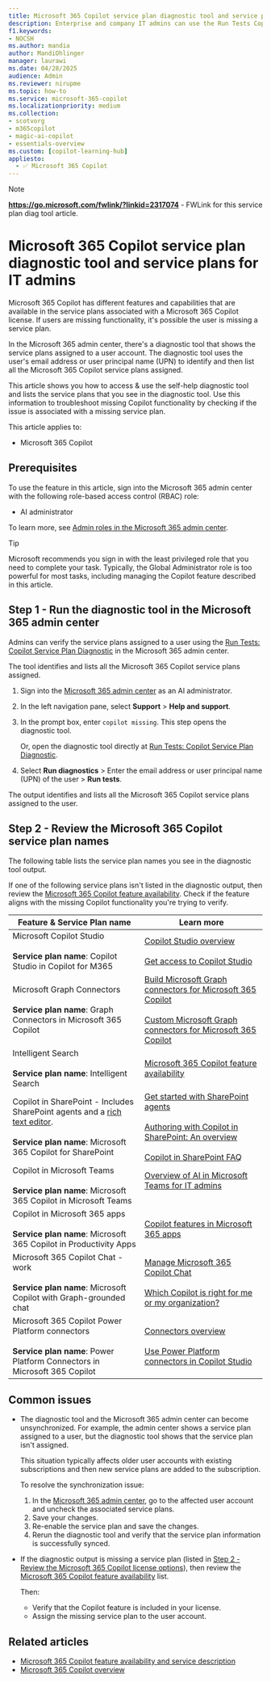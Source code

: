 ```yaml
---
title: Microsoft 365 Copilot service plan diagnostic tool and service plans
description: Enterprise and company IT admins can use the Run Tests Copilot Service Plan Diagnostic to see the service plans assigned to a user's email address or user principal name (UPN). See a list of official service plan names and their associated Copilot service.
f1.keywords:
- NOCSH
ms.author: mandia
author: MandiOhlinger
manager: laurawi
ms.date: 04/28/2025
audience: Admin
ms.reviewer: nirupme
ms.topic: how-to
ms.service: microsoft-365-copilot
ms.localizationpriority: medium
ms.collection: 
- scotvorg
- m365copilot
- magic-ai-copilot
- essentials-overview
ms.custom: [copilot-learning-hub]
appliesto:
  - ✅ Microsoft 365 Copilot
---
```


> [!NOTE]
> **https://go.microsoft.com/fwlink/?linkid=2317074** - FWLink for this service plan diag tool article.

# Microsoft 365 Copilot service plan diagnostic tool and service plans for IT admins

Microsoft 365 Copilot has different features and capabilities that are available in the service plans associated with a Microsoft 365 Copilot license. If users are missing functionality, it's possible the user is missing a service plan.

In the Microsoft 365 admin center, there's a diagnostic tool that shows the service plans assigned to a user account. The diagnostic tool uses the user's email address or user principal name (UPN) to identify and then list all the Microsoft 365 Copilot service plans assigned.

This article shows you how to access & use the self-help diagnostic tool and lists the service plans that you see in the diagnostic tool. Use this information to troubleshoot missing Copilot functionality by checking if the issue is associated with a missing service plan.

This article applies to:

- Microsoft 365 Copilot

## Prerequisites

To use the feature in this article, sign into the Microsoft 365 admin center with the following role-based access control (RBAC) role:

- AI administrator

To learn more, see [Admin roles in the Microsoft 365 admin center](/microsoft-365/admin/add-users/about-admin-roles).

> [!TIP]
> Microsoft recommends you sign in with the least privileged role that you need to complete your task. Typically, the Global Administrator role is too powerful for most tasks, including managing the Copilot feature described in this article.

## Step 1 - Run the diagnostic tool in the Microsoft 365 admin center

Admins can verify the service plans assigned to a user using the [Run Tests: Copilot Service Plan Diagnostic](https://aka.ms/PillarCopilotServicePlan) in the Microsoft 365 admin center.

The tool identifies and lists all the Microsoft 365 Copilot service plans assigned.

1. Sign into the [Microsoft 365 admin center](https://admin.microsoft.com) as an AI administrator.
1. In the left navigation pane, select **Support** > **Help and support**.
1. In the prompt box, enter `copilot missing`. This step opens the diagnostic tool.

    Or, open the diagnostic tool directly at [Run Tests: Copilot Service Plan Diagnostic](https://aka.ms/PillarCopilotServicePlan).
1. Select **Run diagnostics** > Enter the email address or user principal name (UPN) of the user > **Run tests**.

The output identifies and lists all the Microsoft 365 Copilot service plans assigned to the user.

## Step 2 - Review the Microsoft 365 Copilot service plan names

The following table lists the service plan names you see in the diagnostic tool output.

If one of the following service plans isn't listed in the diagnostic output, then review the [Microsoft 365 Copilot feature availability](/office365/servicedescriptions/office-365-platform-service-description/microsoft-365-copilot#feature-availability). Check if the feature aligns with the missing Copilot functionality you're trying to verify.

| Feature & Service Plan name| Learn more |
| --- | --- |
| Microsoft Copilot Studio <br/><br/> **Service plan name**: Copilot Studio in Copilot for M365| [Copilot Studio overview](/microsoft-copilot-studio/fundamentals-what-is-copilot-studio) <br/><br/> [Get access to Copilot Studio](/microsoft-copilot-studio/requirements-licensing-subscriptions) |
| Microsoft Graph Connectors <br/><br/> **Service plan name**: Graph Connectors in Microsoft 365 Copilot| [Build Microsoft Graph connectors for Microsoft 365 Copilot](/microsoft-365-copilot/extensibility/overview-graph-connector) <br/><br/> [Custom Microsoft Graph connectors for Microsoft 365 Copilot](microsoft-365-copilot/extensibility/publish) |
| Intelligent Search <br/><br/> **Service plan name**: Intelligent Search | [Microsoft 365 Copilot feature availability](/office365/servicedescriptions/office-365-platform-service-description/microsoft-365-copilot#feature-availability) |
| Copilot in SharePoint - Includes SharePoint agents and a [rich text editor](/power-apps/maker/model-driven-apps/rich-text-editor-control). <br/><br/> **Service plan name**: Microsoft 365 Copilot for SharePoint | [Get started with SharePoint agents](https://support.microsoft.com/office/get-started-with-sharepoint-agents-69e2faf9-2c1e-4baa-8305-23e625021bcf) <br/><br/>  [Authoring with Copilot in SharePoint: An overview](https://support.microsoft.com/topic/authoring-with-copilot-in-sharepoint-an-overview-a22514c9-7bc5-4c04-a599-455d573a1800) <br/><br/> [Copilot in SharePoint FAQ](https://support.microsoft.com/office/frequently-asked-questions-about-copilot-in-sharepoint-eb1b7668-3d98-4a93-98ef-f0c6dfc694f0) |
| Copilot in Microsoft Teams <br/><br/> **Service plan name**: Microsoft 365 Copilot in Microsoft Teams | [Overview of AI in Microsoft Teams for IT admins](/microsoftteams/copilot-ai-agents-overview) <br/><br/> |
| Copilot in Microsoft 365 apps <br/><br/> **Service plan name**: Microsoft 365 Copilot in Productivity Apps | [Copilot features in Microsoft 365 apps](microsoft-365-copilot-overview.md#copilot-features-in-microsoft-365-apps) |
| Microsoft 365 Copilot Chat - work <br/><br/> **Service plan name**: Microsoft Copilot with Graph-grounded chat | [Manage Microsoft 365 Copilot Chat](/copilot/manage) <br/><br/> [Which Copilot is right for me or my organization?](which-copilot-for-your-organization.md) |
| Microsoft 365 Copilot Power Platform connectors <br/><br/> **Service plan name**: Power Platform Connectors in Microsoft 365 Copilot | [Connectors overview](/connectors/overview) <br/><br/>[Use Power Platform connectors in Copilot Studio](/microsoft-copilot-studio/advanced-connectors) |

## Common issues

- The diagnostic tool and the Microsoft 365 admin center can become unsynchronized. For example, the admin center shows a service plan assigned to a user, but the diagnostic tool shows that the service plan isn't assigned.

  This situation typically affects older user accounts with existing subscriptions and then new service plans are added to the subscription.

  To resolve the synchronization issue:

  1. In the [Microsoft 365 admin center](https://admin.microsoft.com), go to the affected user account and uncheck the associated service plans.
  1. Save your changes.
  1. Re-enable the service plan and save the changes.
  1. Rerun the diagnostic tool and verify that the service plan information is successfully synced.

- If the diagnostic output is missing a service plan (listed in [Step 2 - Review the Microsoft 365 Copilot license options](#step-2---review-the-microsoft-365-copilot-license-options)), then review the [Microsoft 365 Copilot feature availability](/office365/servicedescriptions/office-365-platform-service-description/microsoft-365-copilot#feature-availability) list.

  Then:

  - Verify that the Copilot feature is included in your license.
  - Assign the missing service plan to the user account.

## Related articles

- [Microsoft 365 Copilot feature availability and service description](/office365/servicedescriptions/office-365-platform-service-description/microsoft-365-copilot#feature-availability)
- [Microsoft 365 Copilot overview](/microsoft-365-copilot/overview)
